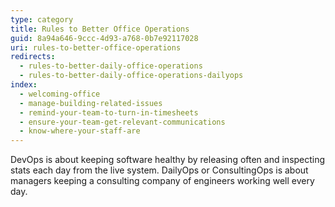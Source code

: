 ```yaml
---
type: category
title: Rules to Better Office Operations
guid: 8a94a646-9ccc-4d93-a768-0b7e92117028
uri: rules-to-better-office-operations
redirects:
  - rules-to-better-daily-office-operations
  - rules-to-better-daily-office-operations-dailyops
index:
  - welcoming-office
  - manage-building-related-issues
  - remind-your-team-to-turn-in-timesheets
  - ensure-your-team-get-relevant-communications
  - know-where-your-staff-are
---
```


DevOps is about keeping software healthy by releasing often and inspecting stats each day from the live system.
DailyOps or ConsultingOps is about managers keeping a consulting company of engineers working well every day.
